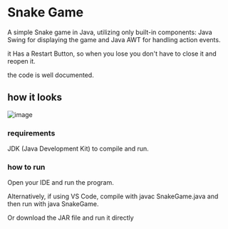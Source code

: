 # Snake Game

A simple Snake game in Java, utilizing only built-in components: Java Swing for displaying the game and Java AWT for handling action events.

it Has a Restart Button, so when you lose you don't have to close it and reopen it.

the code is well documented.

## how it looks
![image](https://github.com/Yahia882/Snake-Game/assets/139001479/e6325d8c-cd81-41d1-bd74-a1625fe35429)
### requirements

JDK (Java Development Kit) to compile and run.

### how to run

Open your IDE and run the program.

Alternatively, if using VS Code, compile with javac SnakeGame.java and then run with java SnakeGame.

Or download the JAR file and run it directly
